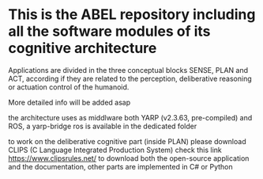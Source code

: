 # This is the ABEL repository including all the software modules of its cognitive architecture

Applications are divided in the three conceptual blocks SENSE, PLAN and ACT, according if they are related to the perception, deliberative reasoning or actuation control of the humanoid. 

More detailed info will be added asap

the architecture uses as middlware both YARP (v2.3.63, pre-compiled) and ROS, a yarp-bridge ros is available in the dedicated folder

to work on the deliberative cognitive part (inside PLAN) please download CLIPS (C Language Integrated Production System)
check this link https://www.clipsrules.net/ to download both the open-source application and the documentation, other parts are implemented in C# or Python

